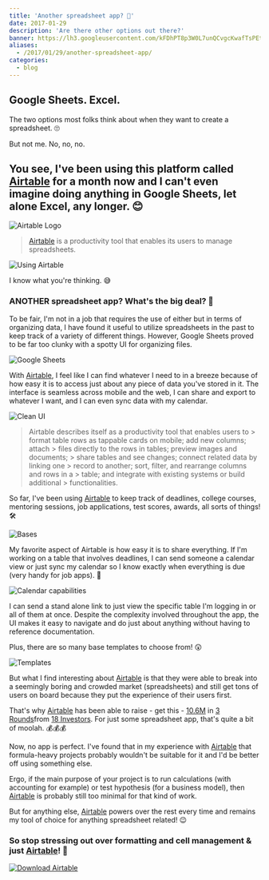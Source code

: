 ```yaml
---
title: 'Another spreadsheet app? 🤔️️'
date: 2017-01-29
description: 'Are there other options out there?'
banner: https://lh3.googleusercontent.com/kFDhPT8p3W0L7unQCvgcKwafTsPEtjhM_gqQcwCGNCYv2e2uTLK33vd3XtL4j_hRV5ujGo5o25syLUSrdcYzfRWY8YrM0oEisvQTSxEtHnTlaEUKVKhF9LRqDFSGaMGHpec9DsyJJP0HkUgGHkA-Q6au6i_jfdZhbRxKgnOqzZ1GK_uHUF-4jJGij6JMLrY26Qq7qeMi23QzlxceAwdwr_8I3Ln4pNWlgW9mBJo-hcoxPCZwCh79qVASEtCDT6vsheCcgfiphqX0J2vYmTPE-r3ZJotebnYx43pvqydZ9q4vLPJ_unMuksbiY9fbUDuI_gxvlqJ5K6_FyV-BIUpZNT8BT7fAvJv_MhcJZFpWzXgJZeWezomJfqoMTYLIuQJffG8woo-kHEivVFO4td90Lh5FlL-x4bjuZ9hfXQFsFVYyTdHtotRmvvMHjfA2h-VZ3MC8FwA6YVNgV6toQUmSFZjpQny8HGkbbSd47bAWz8DUVDWXc36qjB5-ueTUKWgCy0-yNV4cQfMjIT1JnSochUG1lSSs4y2yeVHFykBlt2TY4kTu9SmqIqXCwUpZqXAJKflA__DfIn3sWD2YW3q5P_JOJjXZaMz4ym5LAh2MaPpy5fd8t4G-RhqBq5Y3lDgV=w1200-h630-no
aliases:
  - /2017/01/29/another-spreadsheet-app/
categories:
  - blog
---
```


## Google Sheets. Excel.

The two options most folks think about when they want to create a spreadsheet. 🙄

But not me. No, no, no.

## You see, I've been using this platform called [Airtable](https://airtable.com) for a month now and I can't even imagine doing anything in Google Sheets, let alone Excel, any longer. 😊

![Airtable Logo](https://lh3.googleusercontent.com/deHJ4EugKIEevTt23964Sqh9fCww_8Vb_4lCKzJhHncenaYs43-D3aZ4-V2KvkpFxmNzWYBLJUYDH9Wvu81t-ZSG4bpAptiG6ddNhGzlB2qOh_yyrHhWAWS1xNcLBTa1KiUMtnRcM77K1uCxtT17-k_K0tnUaZ2oPxH7eE40zvYxr56__Z024FvSCGiBv7-2gF7AfMeg6GoxzZNTJ1IuMS3sFHIJpnxGr9trdyW0W8oHFz2PgMzL-lH3p7qKRm-zGIDUsI6OXFuSzvl9SCd_RziC9UnmBUHPLG1lkYkC0SKAe0xk_sityFBXo0RoJkZtPWhaldFUhEMqdbruqINyacXJUy2EjqgRQQUVyWAgjOhDVVk8_CnFMvMhjKz-0o6wu-Ra4VGCT9Eb5xTS0LVsVMedlBZpeWLvzm6lgH-CueBZoC1x2dQb8EwyVL_qeaIEn0oT2WQjQNywvWIM7tli_tTqIF4J-Vf6r_121fLWuDH4bf6a76lXjSeOVY_-Iv0h7y3hUKj9qtXeqQBfKkm9xL3dgBpQfygWUkFlCKkfvnQVBQ5ohVkocEMxiyBQU8uxqWUzGlrHyIZXjIxGaRJvR12dUr3FqAIoAGUtgitrI60rBOrXuGZI6XIvfBq7UkAH=s300-no)

> [Airtable](https://airtable.com) is a productivity tool that enables its users to manage spreadsheets.

![Using Airtable](https://lh3.googleusercontent.com/iBHtwTqaUpyLsQR1GasuJbPSkaBYMTYZAA1X39QfFijmGdvPJWYAVArMb0gw0EEwzhMkmy4QhOqx1apngIFGOA1RNwJTgqJ-1r3lhLyEKNNLBbpZygE1uE18sJ3wsVGBqva2FqSQgP5b0Nf4kkNeOhqZ5pl8TzmLgKShbyraM9VnMdhxCrMunF6Wepgb9OBixx5PTBbfQu5W5bpxnE_Ot1lpBA5IyhoWsGfyjMVGM7q3OAuUumPNOM--zit2ZrgzbYEKC32_UExxeMmVQ4fnCckHf9f9CaeJnz5Hb8HpR51eX_jiGs4T0h1ELSuZx5BVdA9aGN4tXaKYKTklVPydSsxFwkUMrCOdEwKadH17IqAen0MQ0tHbY0djb4_qmQyN_aYPT6_nwblO-CIneY1I_W8IoC6-WJ_FRmcFFMRLoIQYr5RTtqi1eY7rVLZpTxHeMqmTznnJ8DGhBqM7esYa3SS5I-d0KH_eLWUpTPYK68SX_WNKl30G46-o0XZ0RlMaRIgwAlDjaZtLFrEhHv58iZVqgda9m7i_KtQ4SgLlqLHUSx8N7eTU8Mlu_7Gl_7p9f8Q8uJzSXzdJ1MddEfbFc59OKb6TwOWrlhNo5PDGFMmfvjeS0sIGttsgG-AyYvLm=w1608-h969-no)

I know what you're thinking. 😅

### ANOTHER spreadsheet app? What's the big deal? 👿

To be fair, I'm not in a job that requires the use of either but in terms of organizing data, I have found it useful to utilize spreadsheets in the past to keep track of a variety of different things. However, Google Sheets proved to be far too clunky with a spotty UI for organizing files.

![Google Sheets](https://lh3.googleusercontent.com/-zeB-TTxHE2Ii6j2RVxlL5oPMP--3MoYa2kBhXir1a3fa7AVnZURpfr1uZuII4qrnfx8PR7u1UAQtJwhELGK9jvBJAouEHqDO8p-1vgyW6ETL-KjF_lAFkWdAAoIXVKdREHcaYOtUzn61rYgUhX-yBTrD-erEADyMNQ1I1KbLS9AqkFYDj5K5qc9VM00I4-B5NvPm1lbukFLvwi7RxkbzncIod4ipxzBL_bnruMk_2NtpXvhtE_72KHFKYHHUkKJknSUh3TcRhxNwFGDhbN8BJ5G5P3R4TT4zwGk5bRc56zkNijxQYj0p5rEpn7fEc-OD30ugENaUlUbaFjMzEUmSaml7o0c32_BDwcLA4WN9JJspnWP1UPOyohNtKV5c8b3rjFIIzrSYSjbyMC0_LbnGzM2ZxYKf1T4EAoddzzgXOgP3FJ8wfZ8J20Q-DAKRPrLPNgU1n6IqicL7TYg7oiX2Dr76pjj3mlNHTzZsSkPOFsnEJQYt0Iaj18fA5k2aAlQXhTNoytD3IFhUJ0NsRrm_k6Fcvhk9iKHxkZfXoWyaUdAJrtCU8frPWEsKVIql759-5LovzK9dM3vYRw0iAH1ZOA7Vy7LveNSlUKTsy70ZLjZa36srteqp-rpNFLZ-azM=w1914-h796-no)

With [Airtable](https://airtable.com), I feel like I can find whatever I need to in a breeze because of how easy it is to access just about any piece of data you've stored in it. The interface is seamless across mobile and the web, I can share and export to whatever I want, and I can even sync data with my calendar.

![Clean UI](https://lh3.googleusercontent.com/MCbDXHnHhFdVGl0gw6otaItudHFVID8YtTugvg1YB5CW6JmBsJupHAmQJfBfBsMwQYMwLPmNdhjomva4Z9aSTyBq9oyiK7Zt8HHAo2o8PniLAGxyE4zkguvSSzVtmvmCTGRdyCOvlnwQp0UMLSxh_E1amwqs2bsYyCnQeF4KmF_m_u7JCG4i2WaUhMLVslyvKJTGrpl09L9IIEsgHwC6oV30cyG8Ep40MOlq-LLJ1FndQgdK8F1F8Frf3oE6MPKsyQGnEW0cwQOE9r70kT4tc1LbHCJzT9QrKaGfy9me0Ojv0b_ajWklKhBl4oTeAUP4BF96mirFFNQxhvwN0ckoiuKBXM1FRHQn9DZ8gzp4RSKkkBoMmPqno1ZZmHHRhbPRzMN0FpdOEG2SBeGybJhJF94hf1C1n48zebmx-FLl2IEpjtbPTKxDbWR8nzWS-MJLBcreY_WcWhFNee7PF5bLgZMsy90pSG0eyfLjbCCAR7HBiRVPp9kX1OT5l4BYAnrhWXsO4qzYNRP1PdsSOmxhw_nCvxYxQ0exiMgsGhoedVXMwJ59ah2m3QZKiFxDloWYLPOqoWuskGcl3Zr3_UsPWizi2TYHvj6uGV4Pe2BnOfr6v7UXl1Wm7fdLyTl0GvI3=w545-h969-no)

> Airtable describes itself as a productivity tool that enables users to > format table rows as tappable cards on mobile; add new columns; attach > files directly to the rows in tables; preview images and documents; > share tables and see changes; connect related data by linking one > record to another; sort, filter, and rearrange columns and rows in a > table; and integrate with existing systems or build additional > functionalities.

So far, I've been using [Airtable](https://airtable.com) to keep track of deadlines, college courses, mentoring sessions, job applications, test scores, awards, all sorts of things! 🛠

![Bases](https://lh3.googleusercontent.com/xXjIQ_sZiZUFqtrzFXFGKap7XwFD5kzzZkLslSzdxEPhrHqEOIhEDDyrz5IOE2Dcj1bOCjvtSTiSv5yYuLFcBaKgQ3d-aKoxGCyPHWmjMUhbJ5zvkyfcz5C1D7Hc6XCLa8ntbCXtgVD6_cF9YnOJ4oq5NuCgVyUorEORLA-2cqQuMhu7-zK2P48gHNinTFb_4gwX2Pc294llnz0P5y8ZI2jhnjsHTqgYm7qVYWqgvSa6CuaYVkgpek_4xxP32kScHwPnZQ-qIJp1j2OpFi7L7RIOgngKX7qa8E-Ft_vMGlADz-NV6TnKL6EutNYu5q3TS5_QJdzO1tsKtECwgGKZI-_wYrIFsBSo0sQl93Af5yvmhC7ktMcT1WFY2wdmgLQ-t3BZrGMsuBH95cKVTyDT0Tz7G1c31DJjD_rS7aPEmfDnleAGhpEdYMd9gNNAeLMO_0JkYpT2ty9MQICcQKEGEJZfQ5klsaYgLWSIg0H2cfhs0o0jOsKiz6XFYDZMX-fU6IB-S4RY8P5edmpcwwjSg1jHj2BA1BupxkkCR53SO-qnphSNv3ldaPMtuqsWQE7_9HotjkhKx4ezZdxgODcjUNE047PbsVDwqHSzt8bE3_YzZIz3UAe-6O4Rad_h0yg_=w350-h220-no)

My favorite aspect of Airtable is how easy it is to share everything. If I'm working on a table that involves deadlines, I can send someone a calendar view or just sync my calendar so I know exactly when everything is due (very handy for job apps). 📆

![Calendar capabilities](https://lh3.googleusercontent.com/8bm0WB-AnoU_YFnzdOf8yNY6LLz81sBbdkysfo4u3vy3OsYnWLw-paIGPE-jj9cF7rKd52RhjVWAiix8BW91OIVWz3HYQP0TeHg-U9rtnmjyhUiF4rr1IFbOU4ZcNAE4DyTaLyfuJkPsRbsrmHZUSexeZkbpGJBMxMVmSGEtCfZICFbgs2uNNSzJPONPlWDlZU-OxXiw00enhwdtFSZqmyHiUWk-wM_u5O-UywUIzUluyB4WZF_sxSoViyFXxIO65nV-hWVxfSzFoNwsaxk_Rou0eJIXeoCn14YQrcK6yqorL2DCkNc_63ZBlMlzbuPw-BIgaKE207wyCJmEamcmKLWRCmfA9EFv9vq-wSYDVczFebHLlmmMUzVvPIXeSlpp6P7Uc36RWDhnefwVVE8Bx77EM-k5jDySUgLPiPpD3csCMTkZN18G0jeK4ao4Hz8Zno9ZrQ-hyHkmdI0NaRMSlGe6vwa3XgN4NxOxXqCWpj_9_8bxJxlZSrz8NUkpd0FVbFgNxxorkkNqhzMFDt2A5Esj2FmZp5wKlBuypkXMTuUgxd6HTHEPmdAYqCinEdbW8iEThw_Mp-ZZ-3jBjOIZd7A_1BSxCyj5bvR1S6eXPth5TElm-ZK3RaBG-_NCaE-9=w1392-h821-no)

I can send a stand alone link to just view the specific table I'm logging in or all of them at once. Despite the complexity involved throughout the app, the UI makes it easy to navigate and do just about anything without having to reference documentation.

Plus, there are so many base templates to choose from! 😲

![Templates](https://lh3.googleusercontent.com/igwKB8XQ5UWd7uHCxrYHHZnNVG3GY4cPQDjU5tei8QPI2KLnGLlsTXQ4MMdry5HR66cOmqSGyUvPYGAQj9i2ugsl82a6PiXBDm3EE2QeBSTACaw0mGyUXy5ej0rVFQnejzV-0brOSrQ8ad6PJO8Qj1FsqCn079oGWqip6DEOlCOeBzEuhIo-hCHvBzOYwU3rkyCHZD7gzKLVd2oO6dwTV5OFcQdvKy9VDqADiMGBFfgwBtx5p_CbswPI2J2slpjLZ5E5q6FmTLBX-tDN-s_s2s1cPHhGutNY3ThkNJZOwl9HQdDGtqrRxZqeIhsKfSzse8oCADwZ12DyN9q8A8HaSBuHlP-nwUCQGP-hTdPc8g8jutxu8PWhCya-cGxuIc7kvprfi4REtEIOAcuFrO4-UaVCzr8jq1C6adG1AtyOuBPD9RnpHq0F0VqEMLAoc98n4Hwko5qU9cf4kORiWOxhqHwW2ofSbYa0Sm1XencrxXgMN9KXBJomEk_9ZKe_-TL5rJJt2qJiJEeAoENJlbAEE1C01dMNOGbeQJWwCv4cF9tK6BMSXKvSpkAn_Cz8lM8_W8BTNQD4mbmNJssKTzXAvdOpSWXFv9U-DZRs1o-lV-53wbFARWkUxdGD1SNbt1YX=w1265-h688-no)

But what I find interesting about [Airtable](https://airtable.com) is that they were able to break into a seemingly boring and crowded market (spreadsheets) and still get tons of users on board because they put the experience of their users first.

That's why [Airtable](https://airtable.com) has been able to raise - get this - [10.6M](https://www.crunchbase.com/organization/airtable#/entity) in [3 Rounds](https://www.crunchbase.com/organization/airtable/funding-rounds)from [18 Investors](https://www.crunchbase.com/organization/airtable/investors). For just some spreadsheet app, that's quite a bit of moolah. 💰💰💰

Now, no app is perfect. I've found that in my experience with [Airtable](https://airtable.com) that formula-heavy projects probably wouldn't be suitable for it and I'd be better off using something else.

Ergo, if the main purpose of your project is to run calculations (with accounting for example) or test hypothesis (for a business model), then [Airtable](https://airtable.com) is probably still too minimal for that kind of work.

But for anything else, [Airtable](https://airtable.com) powers over the rest every time and remains my tool of choice for anything spreadsheet related! 😉

### So stop stressing out over formatting and cell management & just [Airtable](https://airtable.com/downloads)! 🎉

[![Download Airtable](https://lh3.googleusercontent.com/Ygte3S6yJJaNCrHSAkK43borntNwywrOU7zNiap-yFvymtMK5Ti2ZAo-d2MwB9_llEkMkd_pFgkhnsQKOxnpfuhk-vRnH_ABa8wqMJRMm6M6T1arwSvTz4knGM41LkBTsQqBEV8qL6-GdXsmrJFMmLh1JEMjqCi4jD45Y1nb0_6rVjcikoaXeU4MV4PgM28myNm7a6Zsa3Vwj34YzuYl4Hxv8eRmByk4A9UBrG1ixVs-YtqWc1NEz6soNkUbyNMDuEVsl7hhoMfZxG5TamEaNMUab7_ZQUwkIErTNUJ-NqZQW3ln4rS86H8iiCqDqh83YzngN1eJUjzoSUzOLksL_LBAAPMByxCdezn-MMbfyih4p65wfduVs6LF5ScQDQL3jrMtD57ZMty3crHk95Uw7lnaLrOrQ3XDkX-bO6l3bbO6jkDY6-A4mDjaCFVig3LVdGjcMjRIAMOmvPRtBtUazjQdJsLVR9yNqjJ4ATmxf7iSy3tnrnpZIw82emyISnLNcSlTBJs5CSZpVkyLxf51rDuD4Bn_eDgWuIqnC9M5FWKhP7ps0-E95rfagkOu1pg0U457BAtKdy2RqB1Ahse9nCQjiP4fp7d2AEG7SBGXPTFhKYMvJE5DbyZ3UJWLCbjC=w1000-h359-no)](https://airtable.com/downloads)
